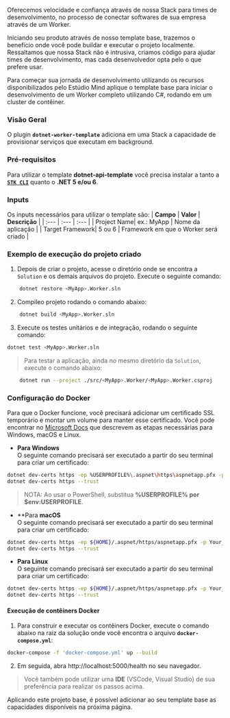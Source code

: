 Oferecemos velocidade e confiança através de nossa Stack para times de desenvolvimento, no processo de conectar softwares de sua empresa através de um Worker.  

Iniciando seu produto através de nosso template base, trazemos o benefício onde você pode buildar e executar o projeto localmente. Ressaltamos que nossa Stack não é intrusiva, criamos código para ajudar times de desenvolvimento, mas cada desenvolvedor opta pelo o que prefere usar.  

Para começar sua jornada de desenvolvimento utilizando os recursos disponibilizados pelo Estúdio Mind aplique o template base para iniciar o desenvolvimento de um Worker completo utilizando C#, rodando em um cluster de contêiner.  

### Visão Geral
O plugin **`dotnet-worker-template`** adiciona em uma Stack a capacidade de provisionar serviços que executam em background.

### Pré-requisitos
Para utilizar o template **dotnet-api-template** você precisa instalar a tanto a [**`STK CLI`**](https://stackspot.com/) quanto o **.NET 5 e/ou 6**. 

### **Inputs**
Os inputs necessários para utilizar o template são:
| **Campo** | **Valor** | **Descrição** |
| :--- | :--- | :--- |
| Project Name| ex.: MyApp | Nome da aplicação  |
| Target Framework| 5 ou 6 | Framework em que o Worker será criado  |

### Exemplo de execução do projeto criado  

1. Depois de criar o projeto, acesse o diretório onde se encontra a `Solution` e os demais arquivos do projeto. Execute o seguinte comando:

```bash
    dotnet restore <MyApp>.Worker.sln
```

2. Compileo projeto rodando o comando abaixo:

```bash
    dotnet build <MyApp>.Worker.sln
```

3. Execute os testes unitários e de integração, rodando o seguinte comando:

```bash
dotnet test <MyApp>.Worker.sln
```

> Para testar a aplicação, ainda no mesmo diretório da `Solution`, execute o comando abaixo:

```bash
    dotnet run --project ./src/<MyApp>.Worker/<MyApp>.Worker.csproj
```

### Configuração do Docker

Para que o Docker funcione, você precisará adicionar um certificado SSL temporário e montar um volume para manter esse certificado.
Você pode encontrar no [Microsoft Docs](https://docs.microsoft.com/en-us/aspnet/core/security/docker-https?view=aspnetcore-6.0) que descrevem as etapas necessárias para Windows, macOS e Linux.

- **Para Windows**  
O seguinte comando precisará ser executado a partir do seu terminal para criar um certificado:

```bash
dotnet dev-certs https -ep %USERPROFILE%\.aspnet\https\aspnetapp.pfx -p Your_password123
dotnet dev-certs https --trust
```

> NOTA: Ao usar o PowerShell, substitua **%USERPROFILE% por $env:USERPROFILE**.

- **Para **macOS**  
O seguinte comando precisará ser executado a partir do seu terminal para criar um certificado:

```bash
dotnet dev-certs https -ep ${HOME}/.aspnet/https/aspnetapp.pfx -p Your_password123
dotnet dev-certs https --trust
```

- **Para Linux**  
O seguinte comando precisará ser executado a partir do seu terminal para criar um certificado:  

```bash
dotnet dev-certs https -ep ${HOME}/.aspnet/https/aspnetapp.pfx -p Your_password123
dotnet dev-certs https --trust
```

####  **Execução de contêiners Docker**  

1. Para construir e executar os contêiners Docker, execute o comando abaixo na raiz da solução onde você encontra o arquivo **`docker-compose.yml`**:  

 ```bash
 docker-compose -f 'docker-compose.yml' up --build
 ```

2. Em seguida, abra http://localhost:5000/health no seu navegador.

> Você também pode utilizar uma **IDE** (VSCode, Visual Studio) de sua preferência para realizar os passos acima.

Aplicando este projeto base, é possível adicionar ao seu template base as capacidades disponíveis na próxima página. 

